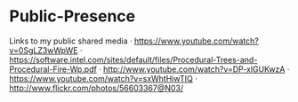 # Public-Presence
Links to my public shared media
·	https://www.youtube.com/watch?v=0SgLZ3wWpWE
·	https://software.intel.com/sites/default/files/Procedural-Trees-and-Procedural-Fire-Wp.pdf
·	http://www.youtube.com/watch?v=DP-xlGUKwzA
·	https://www.youtube.com/watch?v=sxWhtHjwTIQ
·	http://www.flickr.com/photos/56603367@N03/
